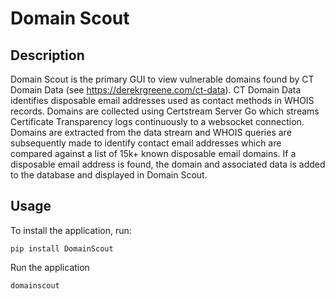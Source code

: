 # Domain Scout 

## Description

Domain Scout is the primary GUI to view vulnerable domains found by CT Domain Data (see https://derekrgreene.com/ct-data).
CT Domain Data identifies disposable email addresses used as contact methods in WHOIS records. Domains are collected using Certstream Server Go which streams Certificate Transparency logs continuously to a websocket connection. Domains are extracted from the data stream and WHOIS queries are subsequently made to identify contact email addresses which are compared against a list of 15k+ known disposable email domains. If a disposable email address is found, the domain and associated data is added to the database and displayed in Domain Scout.

## Usage

To install the application, run:

`pip install DomainScout`

Run the application

`domainscout`
